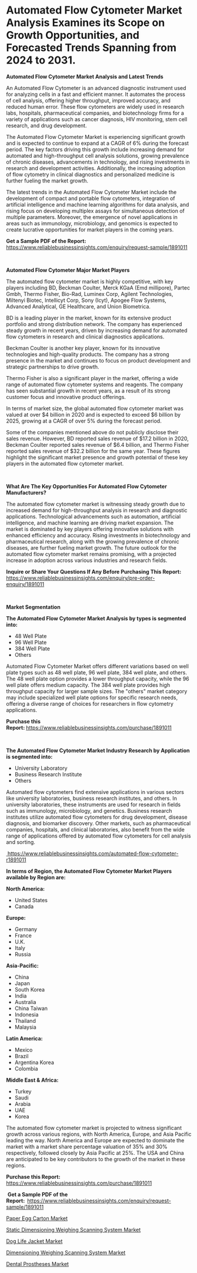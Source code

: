 <p><h1>Automated Flow Cytometer Market Analysis Examines its Scope on Growth Opportunities, and Forecasted Trends Spanning from 2024 to 2031.</h1></p><p><strong>Automated Flow Cytometer Market Analysis and Latest Trends</strong></p>
<p><p>An Automated Flow Cytometer is an advanced diagnostic instrument used for analyzing cells in a fast and efficient manner. It automates the process of cell analysis, offering higher throughput, improved accuracy, and reduced human error. These flow cytometers are widely used in research labs, hospitals, pharmaceutical companies, and biotechnology firms for a variety of applications such as cancer diagnosis, HIV monitoring, stem cell research, and drug development.</p><p>The Automated Flow Cytometer Market is experiencing significant growth and is expected to continue to expand at a CAGR of 6% during the forecast period. The key factors driving this growth include increasing demand for automated and high-throughput cell analysis solutions, growing prevalence of chronic diseases, advancements in technology, and rising investments in research and development activities. Additionally, the increasing adoption of flow cytometry in clinical diagnostics and personalized medicine is further fueling the market growth.</p><p>The latest trends in the Automated Flow Cytometer Market include the development of compact and portable flow cytometers, integration of artificial intelligence and machine learning algorithms for data analysis, and rising focus on developing multiplex assays for simultaneous detection of multiple parameters. Moreover, the emergence of novel applications in areas such as immunology, microbiology, and genomics is expected to create lucrative opportunities for market players in the coming years.</p></p>
<p><strong>Get a Sample PDF of the Report:&nbsp;</strong> <a href="https://www.reliablebusinessinsights.com/enquiry/request-sample/1891011">https://www.reliablebusinessinsights.com/enquiry/request-sample/1891011</a></p>
<p>&nbsp;</p>
<p><strong>Automated Flow Cytometer Major Market Players</strong></p>
<p><p>The automated flow cytometer market is highly competitive, with key players including BD, Beckman Coulter, Merck KGaA (Emd millipore), Partec Gmbh, Thermo Fisher, Bio-Rad, Luminex Corp, Agilent Technologies, Miltenyi Biotec, Intellicyt Corp, Sony (Icyt), Apogee Flow Systems, Advanced Analytical, GE Healthcare, and Union Biometrica.</p><p>BD is a leading player in the market, known for its extensive product portfolio and strong distribution network. The company has experienced steady growth in recent years, driven by increasing demand for automated flow cytometers in research and clinical diagnostics applications.</p><p>Beckman Coulter is another key player, known for its innovative technologies and high-quality products. The company has a strong presence in the market and continues to focus on product development and strategic partnerships to drive growth.</p><p>Thermo Fisher is also a significant player in the market, offering a wide range of automated flow cytometer systems and reagents. The company has seen substantial growth in recent years, as a result of its strong customer focus and innovative product offerings.</p><p>In terms of market size, the global automated flow cytometer market was valued at over $4 billion in 2020 and is expected to exceed $6 billion by 2025, growing at a CAGR of over 5% during the forecast period.</p><p>Some of the companies mentioned above do not publicly disclose their sales revenue. However, BD reported sales revenue of $17.2 billion in 2020, Beckman Coulter reported sales revenue of $6.4 billion, and Thermo Fisher reported sales revenue of $32.2 billion for the same year. These figures highlight the significant market presence and growth potential of these key players in the automated flow cytometer market.</p></p>
<p>&nbsp;</p>
<p><strong>What Are The Key Opportunities For Automated Flow Cytometer Manufacturers?</strong></p>
<p><p>The automated flow cytometer market is witnessing steady growth due to increased demand for high-throughput analysis in research and diagnostic applications. Technological advancements such as automation, artificial intelligence, and machine learning are driving market expansion. The market is dominated by key players offering innovative solutions with enhanced efficiency and accuracy. Rising investments in biotechnology and pharmaceutical research, along with the growing prevalence of chronic diseases, are further fueling market growth. The future outlook for the automated flow cytometer market remains promising, with a projected increase in adoption across various industries and research fields.</p></p>
<p><strong>Inquire or Share Your Questions If Any Before Purchasing This Report:</strong> <a href="https://www.reliablebusinessinsights.com/enquiry/pre-order-enquiry/1891011">https://www.reliablebusinessinsights.com/enquiry/pre-order-enquiry/1891011</a></p>
<p>&nbsp;</p>
<p><strong>Market Segmentation</strong></p>
<p><strong>The Automated Flow Cytometer Market Analysis by types is segmented into:</strong></p>
<p><ul><li>48 Well Plate</li><li>96 Well Plate</li><li>384 Well Plate</li><li>Others</li></ul></p>
<p><p>Automated Flow Cytometer Market offers different variations based on well plate types such as 48 well plate, 96 well plate, 384 well plate, and others. The 48 well plate option provides a lower throughput capacity, while the 96 well plate offers medium capacity. The 384 well plate provides high throughput capacity for larger sample sizes. The "others" market category may include specialized well plate options for specific research needs, offering a diverse range of choices for researchers in flow cytometry applications.</p></p>
<p><strong>Purchase this Report:&nbsp;</strong><a href="https://www.reliablebusinessinsights.com/purchase/1891011">https://www.reliablebusinessinsights.com/purchase/1891011</a></p>
<p>&nbsp;</p>
<p><strong>The Automated Flow Cytometer Market Industry Research by Application is segmented into:</strong></p>
<p><ul><li>University Laboratory</li><li>Business Research Institute</li><li>Others</li></ul></p>
<p><p>Automated flow cytometers find extensive applications in various sectors like university laboratories, business research institutes, and others. In university laboratories, these instruments are used for research in fields such as immunology, microbiology, and genetics. Business research institutes utilize automated flow cytometers for drug development, disease diagnosis, and biomarker discovery. Other markets, such as pharmaceutical companies, hospitals, and clinical laboratories, also benefit from the wide range of applications offered by automated flow cytometers for cell analysis and sorting.</p></p>
<p><a href="https://www.reliablebusinessinsights.com/automated-flow-cytometer-r1891011">&nbsp;https://www.reliablebusinessinsights.com/automated-flow-cytometer-r1891011</a></p>
<p><strong>In terms of Region, the Automated Flow Cytometer Market Players available by Region are:</strong></p>
<p>
    <p> <strong> North America: </strong>
        <ul>
            <li>United States</li>
            <li>Canada</li>
        </ul>
        </p> 
    <p> <strong> Europe: </strong>
        <ul>
            <li>Germany</li>
            <li>France</li>
            <li>U.K.</li>
            <li>Italy</li>
            <li>Russia</li>
        </ul>
        </p> 
    <p> <strong> Asia-Pacific: </strong>
        <ul>
            <li>China</li>
            <li>Japan</li>
            <li>South Korea</li>
            <li>India</li>
            <li>Australia</li>
            <li>China Taiwan</li>
            <li>Indonesia</li>
            <li>Thailand</li>
            <li>Malaysia</li>
        </ul>
        </p> 
    <p> <strong> Latin America: </strong>
        <ul>
            <li>Mexico</li>
            <li>Brazil</li>
            <li>Argentina Korea</li>
            <li>Colombia</li>
        </ul>
        </p> 
    <p> <strong> Middle East & Africa: </strong>
        <ul>
            <li>Turkey</li>
            <li>Saudi</li>
            <li>Arabia</li>
            <li>UAE</li>
            <li>Korea</li>
        </ul>
    </p>
    </p>
<p><p>The automated flow cytometer market is projected to witness significant growth across various regions, with North America, Europe, and Asia Pacific leading the way. North America and Europe are expected to dominate the market with a market share percentage valuation of 35% and 30% respectively, followed closely by Asia Pacific at 25%. The USA and China are anticipated to be key contributors to the growth of the market in these regions.</p></p>
<p><strong>Purchase this Report: </strong><a href="https://www.reliablebusinessinsights.com/purchase/1891011">https://www.reliablebusinessinsights.com/purchase/1891011</a></p>
<p>&nbsp;<strong>Get a Sample PDF of the Report:&nbsp;&nbsp;</strong><a href="https://www.reliablebusinessinsights.com/enquiry/request-sample/1891011">https://www.reliablebusinessinsights.com/enquiry/request-sample/1891011</a></p>
<p><strong></strong></p>
<p><p><a href="https://medium.com/@lianapter60/exploring-paper-egg-carton-market-dynamics-global-trends-and-future-growth-prospects-2024-2031-a7c7bccd208b">Paper Egg Carton Market</a></p><p><a href="https://github.com/drzsklfn31/Market-Research-Report-List-1/blob/main/static-dimensioning-weighing-scanning-system-market.md">Static Dimensioning Weighing Scanning System Market</a></p><p><a href="https://medium.com/@kelleebernier1851/insights-into-the-dog-life-jacket-market-market-players-market-size-geographical-regions-and-bdce7b1bf32d">Dog Life Jacket Market</a></p><p><a href="https://github.com/bmorecock/Market-Research-Report-List-4/blob/main/dimensioning-weighing-scanning-system-market.md">Dimensioning Weighing Scanning System Market</a></p><p><a href="https://issuu.com/reportprime-2/docs/dental-prostheses-market-size-2030.pptx">Dental Prostheses Market</a></p></p>